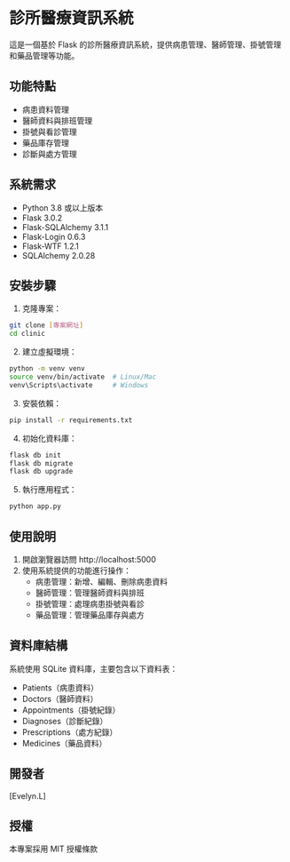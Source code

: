 # 診所醫療資訊系統

這是一個基於 Flask 的診所醫療資訊系統，提供病患管理、醫師管理、掛號管理和藥品管理等功能。

## 功能特點

- 病患資料管理
- 醫師資料與排班管理
- 掛號與看診管理
- 藥品庫存管理
- 診斷與處方管理

## 系統需求

- Python 3.8 或以上版本
- Flask 3.0.2
- Flask-SQLAlchemy 3.1.1
- Flask-Login 0.6.3
- Flask-WTF 1.2.1
- SQLAlchemy 2.0.28

## 安裝步驟

1. 克隆專案：
```bash
git clone [專案網址]
cd clinic
```

2. 建立虛擬環境：
```bash
python -m venv venv
source venv/bin/activate  # Linux/Mac
venv\Scripts\activate     # Windows
```

3. 安裝依賴：
```bash
pip install -r requirements.txt
```

4. 初始化資料庫：
```bash
flask db init
flask db migrate
flask db upgrade
```

5. 執行應用程式：
```bash
python app.py
```

## 使用說明

1. 開啟瀏覽器訪問 http://localhost:5000
2. 使用系統提供的功能進行操作：
   - 病患管理：新增、編輯、刪除病患資料
   - 醫師管理：管理醫師資料與排班
   - 掛號管理：處理病患掛號與看診
   - 藥品管理：管理藥品庫存與處方

## 資料庫結構

系統使用 SQLite 資料庫，主要包含以下資料表：
- Patients（病患資料）
- Doctors（醫師資料）
- Appointments（掛號紀錄）
- Diagnoses（診斷紀錄）
- Prescriptions（處方紀錄）
- Medicines（藥品資料）

## 開發者

[Evelyn.L]

## 授權

本專案採用 MIT 授權條款 
